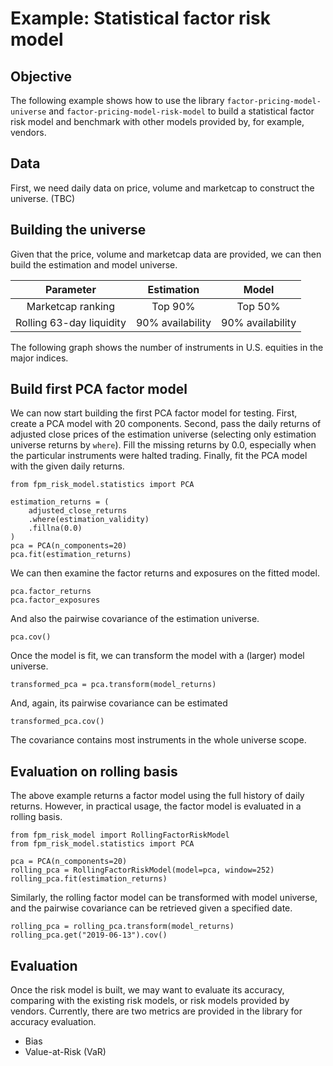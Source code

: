 # Example: Statistical factor risk model

## Objective

The following example shows how to use the library
`factor-pricing-model-universe` and `factor-pricing-model-risk-model`
to build a statistical factor risk model and benchmark
with other models provided by, for example, vendors.

## Data

First, we need daily data on price, volume and marketcap to construct
the universe. (TBC)

## Building the universe

Given that the price, volume and marketcap data are provided,
we can then build the estimation and model universe.

|        Parameter         |    Estimation    |      Model       |
| :----------------------: | :--------------: | :--------------: |
|    Marketcap ranking     |     Top 90%      |     Top 50%      |
| Rolling 63-day liquidity | 90% availability | 90% availability |

The following graph shows the number of instruments in U.S.
equities in the major indices.

## Build first PCA factor model

We can now start building the first PCA factor model for testing.
First, create a PCA model with 20 components. Second, pass
the daily returns of adjusted close prices of the estimation
universe (selecting only estimation universe returns by `where`).
Fill the missing returns by 0.0, especially when the particular
instruments were halted trading. Finally, fit the PCA model
with the given daily returns.

```
from fpm_risk_model.statistics import PCA

estimation_returns = (
    adjusted_close_returns
    .where(estimation_validity)
    .fillna(0.0)
)
pca = PCA(n_components=20)
pca.fit(estimation_returns)
```

We can then examine the factor returns and exposures on the fitted
model.

```
pca.factor_returns
pca.factor_exposures
```

And also the pairwise covariance of the estimation universe.

```
pca.cov()
```

Once the model is fit, we can transform the model with
a (larger) model universe.

```
transformed_pca = pca.transform(model_returns)
```

And, again, its pairwise covariance can be estimated

```
transformed_pca.cov()
```

The covariance contains most instruments in the whole
universe scope.

## Evaluation on rolling basis

The above example returns a factor model using the full history
of daily returns. However, in practical usage, the factor model
is evaluated in a rolling basis.

```
from fpm_risk_model import RollingFactorRiskModel
from fpm_risk_model.statistics import PCA

pca = PCA(n_components=20)
rolling_pca = RollingFactorRiskModel(model=pca, window=252)
rolling_pca.fit(estimation_returns)
```

Similarly, the rolling factor model can be transformed
with model universe, and the pairwise covariance can be
retrieved given a specified date.

```
rolling_pca = rolling_pca.transform(model_returns)
rolling_pca.get("2019-06-13").cov()
```

## Evaluation

Once the risk model is built, we may want to evaluate its
accuracy, comparing with the existing risk models, or
risk models provided by vendors. Currently, there are
two metrics are provided in the library for accuracy
evaluation.

- Bias
- Value-at-Risk (VaR)
